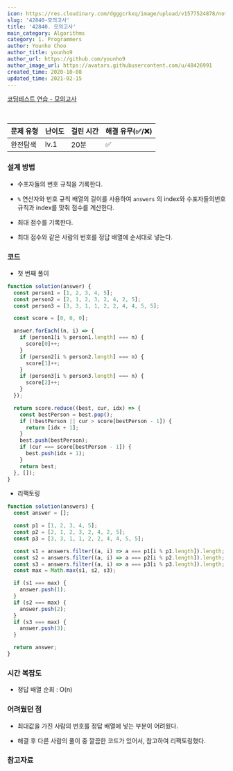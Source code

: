 ```yaml
---
icon: https://res.cloudinary.com/dgggcrkxq/image/upload/v1577524878/noticon/gzl7ru4i4vv3phyv34y3.png
slug: '42840-모의고사'
title: '42840. 모의고사'
main_category: Algorithms
category: 1. Programmers
author: Younho Choo
author_title: younho9
author_url: https://github.com/younho9
author_image_url: https://avatars.githubusercontent.com/u/48426991
created_time: 2020-10-08
updated_time: 2021-02-15
---
```


[코딩테스트 연습 - 모의고사](https://programmers.co.kr/learn/courses/30/lessons/42840)

<br />

| 문제 유형 | 난이도 | 걸린 시간 | 해결 유무(✅/❌) |
| --------- | ------ | --------- | ---------------- |
| 완전탐색  | lv.1   | 20분      | ✅               |

### 설계 방법

- 수포자들의 번호 규칙을 기록한다.

- `%` 연산자와 번호 규칙 배열의 길이를 사용하여 `answers` 의 index와 수포자들의번호 규칙과 index를 맞춰 점수를 계산한다.

- 최대 점수를 기록한다.

- 최대 점수와 같은 사람의 번호를 정답 배열에 순서대로 넣는다.

### 코드

- 첫 번째 풀이

```javascript
function solution(answer) {
  const person1 = [1, 2, 3, 4, 5];
  const person2 = [2, 1, 2, 3, 2, 4, 2, 5];
  const person3 = [3, 3, 1, 1, 2, 2, 4, 4, 5, 5];

  const score = [0, 0, 0];

  answer.forEach((n, i) => {
    if (person1[i % person1.length] === n) {
      score[0]++;
    }
    if (person2[i % person2.length] === n) {
      score[1]++;
    }
    if (person3[i % person3.length] === n) {
      score[2]++;
    }
  });

  return score.reduce((best, cur, idx) => {
    const bestPerson = best.pop();
    if (!bestPerson || cur > score[bestPerson - 1]) {
      return [idx + 1];
    }
    best.push(bestPerson);
    if (cur === score[bestPerson - 1]) {
      best.push(idx + 1);
    }
    return best;
  }, []);
}
```

- 리팩토링

```javascript
function solution(answers) {
  const answer = [];

  const p1 = [1, 2, 3, 4, 5];
  const p2 = [2, 1, 2, 3, 2, 4, 2, 5];
  const p3 = [3, 3, 1, 1, 2, 2, 4, 4, 5, 5];

  const s1 = answers.filter((a, i) => a === p1[i % p1.length]).length;
  const s2 = answers.filter((a, i) => a === p2[i % p2.length]).length;
  const s3 = answers.filter((a, i) => a === p3[i % p3.length]).length;
  const max = Math.max(s1, s2, s3);

  if (s1 === max) {
    answer.push(1);
  }
  if (s2 === max) {
    answer.push(2);
  }
  if (s3 === max) {
    answer.push(3);
  }

  return answer;
}
```

### 시간 복잡도

- 정답 배열 순회 : O(n)

### 어려웠던 점

- 최대값을 가진 사람의 번호를 정답 배열에 넣는 부분이 어려웠다.

- 해결 후 다른 사람의 풀이 중 깔끔한 코드가 있어서, 참고하여 리팩토링했다.

### 참고자료
